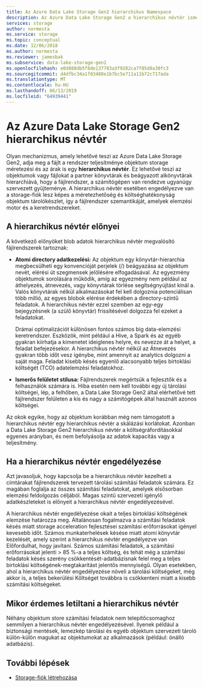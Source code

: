 ```yaml
---
title: Az Azure Data Lake Storage Gen2 hierarchikus Namespace
description: Az Azure Data Lake Storage Gen2 a hierarchikus névtér ismerteti
services: storage
author: normesta
ms.service: storage
ms.topic: conceptual
ms.date: 12/06/2018
ms.author: normesta
ms.reviewer: jamesbak
ms.subservice: data-lake-storage-gen2
ms.openlocfilehash: e0d888db5f8de137783a3f9282ca7f85d8a30fc3
ms.sourcegitcommit: d4dfbc34a1f03488e1b7bc5e711a11b72c717ada
ms.translationtype: MT
ms.contentlocale: hu-HU
ms.lasthandoff: 06/13/2019
ms.locfileid: "64939441"
---
```

# <a name="azure-data-lake-storage-gen2-hierarchical-namespace"></a>Az Azure Data Lake Storage Gen2 hierarchikus névtér

Olyan mechanizmus, amely lehetővé teszi az Azure Data Lake Storage Gen2, adja meg a fájlt a rendszer teljesítménye objektum storage méretezési és az árak is egy **hierarchikus névtér**. Ez lehetővé teszi az objektumok vagy fájlokat a partner könyvtárak és beágyazott alkönyvtárak hierarchiává, hogy a fájlrendszer, a számítógépen van rendezve ugyanúgy szervezett gyűjteménye. A hierarchikus névtér esetében engedélyezve van a storage-fiók lesz képes a méretezhetőség és költséghatékonyság objektum tárolókészlet, így a fájlrendszer szemantikáját, amelyek elemzési motor és a keretrendszereket.

## <a name="the-benefits-of-the-hierarchical-namespace"></a>A hierarchikus névtér előnyei

A következő előnyöket blob adatok hierarchikus névtér megvalósító fájlrendszerek tartoznak:

- **Atomi directory adatkezelési:** Az objektum egy könyvtár-hierarchia megbecsülheti egy konvencióját perjelek (/) beágyazása az objektum nevét, elérési út szegmensek jelölésére elfogadásával. Az egyezmény objektumok sorolására működik, amíg az egyezmény nem például az áthelyezés, átnevezés, vagy könyvtárak törlése segítségnyújtást kínál a. Valós könyvtárak nélkül alkalmazásokat fel kell dolgoznia potenciálisan több millió, az egyes blobok elérése érdekében a directory-szintű feladatok. A hierarchikus névtér ezzel szemben az egy-egy bejegyzésnek (a szülő könyvtár) frissítésével dolgozza fel ezeket a feladatokat.

    Drámai optimalizációt különösen fontos számos big data-elemzési keretrendszer. Eszközök, mint például a Hive, a Spark és az egyéb gyakran kiírhatja a kimenetet ideiglenes helyre, és nevezze át a helyet, a feladat befejezésekor. A hierarchikus névtér nélkül az Átnevezés gyakran több időt vesz igénybe, mint amennyit az analytics dolgozni a saját maga. Feladat kisebb késés egyenlő alacsonyabb teljes birtoklási költségét (TCO) adatelemzési feladatokhoz.

- **Ismerős felületet stílusa:** Fájlrendszerek megértsük a fejlesztők és a felhasználók számára is. Hiba esetén nem kell további egy új tárolási költségei, lép, a felhőben, a Data Lake Storage Gen2 által elérhetővé tett fájlrendszer felületen a kis és nagy a számítógépek által használt azonos költségei.

Az okok egyike, hogy az objektum korábban még nem támogatott a hierarchikus névtér egy hierarchikus névtér a skálázási korlátokat. Azonban a Data Lake Storage Gen2 hierarchikus névtér a költségráfordításokkal egyenes arányban, és nem befolyásolja az adatok kapacitás vagy a teljesítmény.

## <a name="when-to-enable-the-hierarchical-namespace"></a>Ha a hierarchikus névtér engedélyezése

Azt javasoljuk, hogy kapcsolja be a hierarchikus névtér kezelheti a címtárakat fájlrendszerek tervezett tárolási számítási feladatok számára. Ez magában foglalja az összes számítási feladatokat, amelyek elsősorban elemzési feldolgozás céljából. Magas szintű szervezeti igénylő adatkészleteket is előnyeit a hierarchikus névtér engedélyezésével.

A hierarchikus névtér engedélyezése okait a teljes birtoklási költségének elemzése határozza meg. Általánosan fogalmazva a számítási feladatok késés miatt storage acceleration fejlesztései számítási erőforrásokat igényel kevesebb időt. Számos munkaterhelések késése miatt atomi könyvtár kezelését, amely szerint a hierarchikus névtér engedélyezve van Előfordulhat, hogy javítani. Számos számítási feladatok, a számítási erőforrásokat jelenti > 85 %-a a teljes költség, és tehát még a számítási feladatok késés szerény csökkentését-adatbázisnak felel meg a teljes birtoklási költségének-megtakarítást jelentős mennyiségű. Olyan esetekben, ahol a hierarchikus névtér engedélyezése növeli a tárolási költségeket, még akkor is, a teljes bekerülési Költséget továbbra is csökkenteni miatt a kisebb számítási költségeket.

## <a name="when-to-disable-the-hierarchical-namespace"></a>Mikor érdemes letiltani a hierarchikus névtér

Néhány objektum store számítási feladatok nem telepítőcsomaghoz semmilyen a hierarchikus névtér engedélyezésével. Ilyenek például a biztonsági mentések, lemezkép tárolási és egyéb objektum szervezeti tároló külön-külön magukat az objektumokat az alkalmazások (például: önálló adatbázis).

## <a name="next-steps"></a>További lépések

- [Storage-fiók létrehozása](./data-lake-storage-quickstart-create-account.md)

